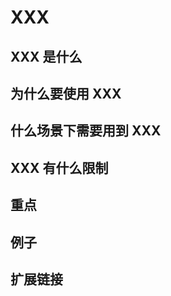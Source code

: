 # XXX

## XXX 是什么

<!-- ## XXX 在 JavaScript 中怎么使用 -->

## 为什么要使用 XXX

## 什么场景下需要用到 XXX

## XXX 有什么限制

## 重点

## 例子

## 扩展链接